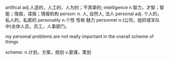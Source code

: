 artifical  adj.人造的，人工的，人为的；不真挚的;
intelligence  n.智力，才智；智能；情报，谍报；情报机构
person:  n. 人, 自然人, 法人
personal  adj. 个人的，私人的，私密的
personalily n.个性 性格 魅力
personnel n.(公司，组织或军队中)全体人员，员工，人事部门。


my personal problems are not really important in the overall scheme of things

scheme: n.计划，方案，规划   v.密谋，策划